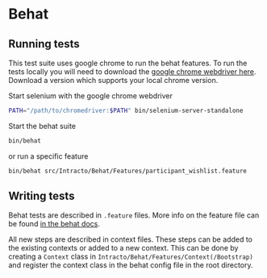 # Behat

## Running tests

This test suite uses google chrome to run the behat features. To run the tests locally you will need to download the 
[google chrome webdriver here](https://sites.google.com/a/chromium.org/chromedriver/downloads). Download a version which supports your local chrome version.

Start selenium with the google chrome webdriver

```bash
PATH="/path/to/chromedriver:$PATH" bin/selenium-server-standalone
```

Start the behat suite

```bash
bin/behat
```

or run a specific feature

```bash
bin/behat src/Intracto/Behat/Features/participant_wishlist.feature
```

## Writing tests

Behat tests are described in `.feature` files. More info on the feature file can be found 
[in the behat docs](http://docs.behat.org/en/latest/user_guide/gherkin.html#gherkin-syntax).

All new steps are described in context files. These steps can be added to the existing contexts or added to a new context.
This can be done by creating a `Context` class in `Intracto/Behat/Features/Context(/Bootstrap)` and register the context class
in the behat config file in the root directory.
